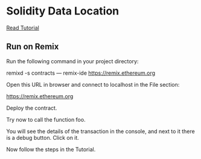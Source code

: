 # Solidity Data Location

[Read Tutorial](https://betterprogramming.pub/learn-solidity-functions-ddd8ea24c00d)



## Run on Remix

Run the following command in your project directory:

remixd -s contracts  — remix-ide https://remix.ethereum.org

Open this URL in browser and connect to localhost in the File section:

https://remix.ethereum.org 

Deploy the contract. 

Try now to call the function foo.

You will see the details of the transaction in the console, and next to it there is a debug button. Click on it.

Now follow the steps in the Tutorial.

